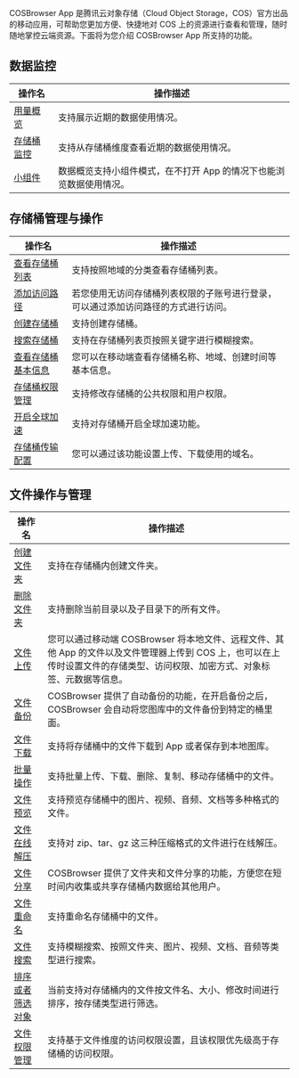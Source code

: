 COSBrowser App 是腾讯云对象存储（Cloud Object Storage，COS）官方出品的移动应用，可帮助您更加方便、快捷地对 COS 上的资源进行查看和管理，随时随地掌控云端资源。下面将为您介绍 COSBrowser App 所支持的功能。


## 数据监控

| 操作名                                  | 操作描述                                                     |
| ------------------------------------------------------------ | ------------------------------------------------------------ |
| [用量概览](https://intl.cloud.tencent.com/document/product/436/46382#UsageOverview) | 支持展示近期的数据使用情况。                                   |                  
| [存储桶监控](https://intl.cloud.tencent.com/document/product/436/46382#BucketMonitoring) | 支持从存储桶维度查看近期的数据使用情况。                                   |
| [小组件](https://intl.cloud.tencent.com/document/product/436/46382#TheWidget) | 数据概览支持小组件模式，在不打开 App 的情况下也能浏览数据使用情况。   |

## 存储桶管理与操作

| 操作名                            | 操作描述         |
|---------------------------------------- | ---------------------------------- |
| [查看存储桶列表](https://intl.cloud.tencent.com/document/product/436/46380#ViewTheBucketList) | 支持按照地域的分类查看存储桶列表。                                         |
| [添加访问路径](https://intl.cloud.tencent.com/document/product/436/46380#AddAccessPath) | 若您使用无访问存储桶列表权限的子账号进行登录，可以通过添加访问路径的方式进行访问。                                            |
| [创建存储桶](https://intl.cloud.tencent.com/document/product/436/46380#CreateBucket) | 支持创建存储桶。                                           |
| [搜索存储桶](https://intl.cloud.tencent.com/document/product/436/46380#SearchBucket) | 支持在存储桶列表页按照关键字进行模糊搜索。                                   |
| [查看存储桶基本信息](https://intl.cloud.tencent.com/document/product/436/46380#ViewBucketBasicInfor) | 您可以在移动端查看存储桶名称、地域、创建时间等基本信息。                               |
| [存储桶权限管理](https://intl.cloud.tencent.com/document/product/436/46380#BucketPrivilegeManagement) | 支持修改存储桶的公共权限和用户权限。                                   |
| [开启全球加速](https://intl.cloud.tencent.com/document/product/436/46380#OpenGlobalAcceleration) | 支持对存储桶开启全球加速功能。           |
| [存储桶传输配置](https://intl.cloud.tencent.com/document/product/436/46380#BucketTransportConfig) | 您可以通过该功能设置上传、下载使用的域名。  


## 文件操作与管理

| 操作名                                                       | 操作描述                                                     |
| ------------------------------------------------------------ | ------------------------------------------------------------ |
| [创建文件夹](https://intl.cloud.tencent.com/document/product/436/46381#CreateFolder) | 支持在存储桶内创建文件夹。                                          |
| [删除文件夹](https://intl.cloud.tencent.com/document/product/436/46381#DeleteFolder) | 支持删除当前目录以及子目录下的所有文件。                                          |
| [文件上传](https://intl.cloud.tencent.com/document/product/436/46381#UploadFile) | 您可以通过移动端 COSBrowser 将本地文件、远程文件、其他 App 的文件以及文件管理器上传到 COS 上，也可以在上传时设置文件的存储类型、访问权限、加密方式、对象标签、元数据等信息。                                         |
| [文件备份](https://intl.cloud.tencent.com/document/product/436/46381#BackupFile) | COSBrowser 提供了自动备份的功能，在开启备份之后，COSBrowser 会自动将您图库中的文件备份到特定的桶里面。                                   |
| [文件下载](https://intl.cloud.tencent.com/document/product/436/46381#DownloadFile) | 支持将存储桶中的文件下载到 App 或者保存到本地图库。           |
| [批量操作](https://intl.cloud.tencent.com/document/product/436/46381#BatchOperation) | 支持批量上传、下载、删除、复制、移动存储桶中的文件。                       |
| [文件预览](https://intl.cloud.tencent.com/document/product/436/46381#FilePreview) |  支持预览存储桶中的图片、视频、音频、文档等多种格式的文件。                              |
| [文件在线解压](https://intl.cloud.tencent.com/document/product/436/46381#UnzipFiles) | 支持对 zip、tar、gz 这三种压缩格式的文件进行在线解压。                                    |
| [文件分享](https://intl.cloud.tencent.com/document/product/436/46381#ShareFiles) | COSBrowser 提供了文件夹和文件分享的功能，方便您在短时间内收集或共享存储桶内数据给其他用户。                             |
| [文件重命名](https://intl.cloud.tencent.com/document/product/436/46381#RenameFile) | 支持重命名存储桶中的文件。            |
| [文件搜索](https://intl.cloud.tencent.com/document/product/436/46381#SearchFile) |   支持模糊搜索、按照文件夹、图片、视频、文档、音频等类型进行搜索。  |
| [排序或者筛选对象](https://intl.cloud.tencent.com/document/product/436/46381#SortOrFilterObjects) | 当前支持对存储桶内的文件按文件名、大小、修改时间进行排序，按存储类型进行筛选。                |
| [文件权限管理](https://intl.cloud.tencent.com/document/product/436/46381#ManageFilePermissions) | 支持基于文件维度的访问权限设置，且该权限优先级高于存储桶的访问权限。                                          |
